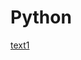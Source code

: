 # Python

[text1](https://github.com/geilerloui/Python/blob/master/1.Introduction/note_semaine1.md)
